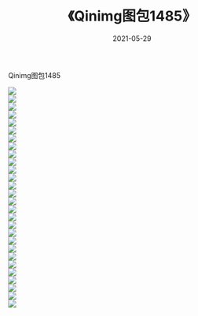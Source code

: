 ﻿---
layout: post
title:  《Qinimg图包1485》
date:   2021-05-29
img: http://imgx.orgx.ga/Qinimg图包/Qinimg图包1485/000.jpg
categories: [美女, 清纯, 唯美]
---

Qinimg图包1485

 ![](http://imgx.orgx.ga/Qinimg图包/Qinimg图包1485/001.jpg) <br>![](http://imgx.orgx.ga/Qinimg图包/Qinimg图包1485/002.jpg) <br>![](http://imgx.orgx.ga/Qinimg图包/Qinimg图包1485/003.jpg) <br>![](http://imgx.orgx.ga/Qinimg图包/Qinimg图包1485/004.jpg) <br>![](http://imgx.orgx.ga/Qinimg图包/Qinimg图包1485/005.jpg) <br>![](http://imgx.orgx.ga/Qinimg图包/Qinimg图包1485/006.jpg) <br>![](http://imgx.orgx.ga/Qinimg图包/Qinimg图包1485/007.jpg) <br>![](http://imgx.orgx.ga/Qinimg图包/Qinimg图包1485/008.jpg) <br>![](http://imgx.orgx.ga/Qinimg图包/Qinimg图包1485/009.jpg) <br>![](http://imgx.orgx.ga/Qinimg图包/Qinimg图包1485/010.jpg) <br>![](http://imgx.orgx.ga/Qinimg图包/Qinimg图包1485/011.jpg) <br>![](http://imgx.orgx.ga/Qinimg图包/Qinimg图包1485/012.jpg) <br>![](http://imgx.orgx.ga/Qinimg图包/Qinimg图包1485/013.jpg) <br>![](http://imgx.orgx.ga/Qinimg图包/Qinimg图包1485/014.jpg) <br>![](http://imgx.orgx.ga/Qinimg图包/Qinimg图包1485/015.jpg) <br>![](http://imgx.orgx.ga/Qinimg图包/Qinimg图包1485/016.jpg) <br>![](http://imgx.orgx.ga/Qinimg图包/Qinimg图包1485/017.jpg) <br>![](http://imgx.orgx.ga/Qinimg图包/Qinimg图包1485/018.jpg) <br>![](http://imgx.orgx.ga/Qinimg图包/Qinimg图包1485/019.jpg) <br>![](http://imgx.orgx.ga/Qinimg图包/Qinimg图包1485/020.jpg) <br>![](http://imgx.orgx.ga/Qinimg图包/Qinimg图包1485/021.jpg) <br>![](http://imgx.orgx.ga/Qinimg图包/Qinimg图包1485/022.jpg) <br>![](http://imgx.orgx.ga/Qinimg图包/Qinimg图包1485/023.jpg) <br>![](http://imgx.orgx.ga/Qinimg图包/Qinimg图包1485/024.jpg) <br>![](http://imgx.orgx.ga/Qinimg图包/Qinimg图包1485/025.jpg) <br>![](http://imgx.orgx.ga/Qinimg图包/Qinimg图包1485/026.jpg) <br>![](http://imgx.orgx.ga/Qinimg图包/Qinimg图包1485/027.jpg) <br>![](http://imgx.orgx.ga/Qinimg图包/Qinimg图包1485/028.jpg) <br>